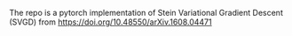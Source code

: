 The repo is a pytorch implementation of Stein Variational Gradient Descent (SVGD) from 
https://doi.org/10.48550/arXiv.1608.04471

